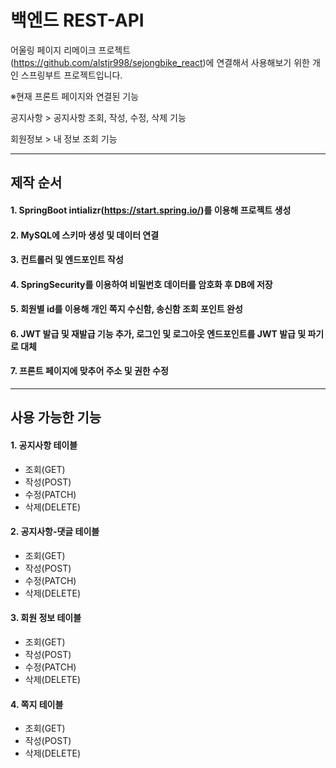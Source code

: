 # 백엔드 REST-API

어울링 페이지 리메이크 프로젝트(<https://github.com/alstjr998/sejongbike_react>)에 연결해서 사용해보기 위한 개인 스프링부트 프로젝트입니다.

※현재 프론트 페이지와 연결된 기능

공지사항 > 공지사항 조회, 작성, 수정, 삭제 기능

회원정보 > 내 정보 조회 기능

---
## 제작 순서
#### 1. SpringBoot intializr(<https://start.spring.io/>)를 이용해 프로젝트 생성
#### 2. MySQL에 스키마 생성 및 데이터 연결
#### 3. 컨트롤러 및 엔드포인트 작성
#### 4. SpringSecurity를 이용하여 비밀번호 데이터를 암호화 후 DB에 저장
#### 5. 회원별 id를 이용해 개인 쪽지 수신함, 송신함 조회 포인트 완성
#### 6. JWT 발급 및 재발급 기능 추가, 로그인 및 로그아웃 엔드포인트를 JWT 발급 및 파기로 대체
#### 7. 프론트 페이지에 맞추어 주소 및 권한 수정

---
## 사용 가능한 기능
#### 1. 공지사항 테이블
- 조회(GET)
- 작성(POST)
- 수정(PATCH)
- 삭제(DELETE)
#### 2. 공지사항-댓글 테이블
- 조회(GET)
- 작성(POST)
- 수정(PATCH)
- 삭제(DELETE)
#### 3. 회원 정보 테이블
- 조회(GET)
- 작성(POST)
- 수정(PATCH)
- 삭제(DELETE)
#### 4. 쪽지 테이블
- 조회(GET)
- 작성(POST)
- 삭제(DELETE)